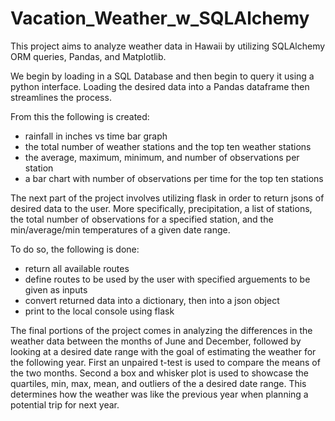 # Vacation_Weather_w_SQLAlchemy
This project aims to analyze weather data in Hawaii by utilizing SQLAlchemy ORM queries, Pandas, and Matplotlib.

We begin by loading in a SQL Database and then begin to query it using a python interface. Loading the desired data into a 
Pandas dataframe then streamlines the process.

From this the following is created:
- rainfall in inches vs time bar graph
- the total number of weather stations and the top ten weather stations
- the average, maximum, minimum, and number of observations per station
- a bar chart with number of observations per time for the top ten stations

The next part of the project involves utilizing flask in order to return jsons of desired data to the user. More specifically, precipitation, a list of stations,
the total number of observations for a specified station, and the min/average/min temperatures of a given date range. 

To do so, the following is done:
- return all available routes 
- define routes to be used by the user with specified arguements to be given as inputs
- convert returned data into a dictionary, then into a json object
- print to the local console using flask

The final portions of the project comes in analyzing the differences in the weather data between the months of June and December, followed by looking at a desired
date range with the goal of estimating the weather for the following year. First an unpaired t-test is used to compare the means of the two months. Second a box and whisker plot is used to showcase the quartiles, min, max, mean, and outliers of the a desired date range. This determines how the weather was like the previous year
when planning a potential trip for next year. 


